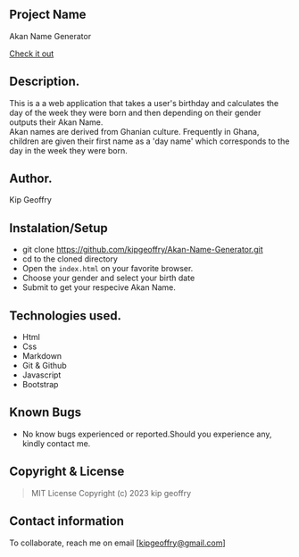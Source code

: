 
## Project Name
Akan Name Generator

[Check it out](https://kipgeoffry.github.io/Akan-Name-Generator)
​
## Description.
This is a a web application that takes a user's birthday and calculates the day of the week they were born and then depending on their gender outputs their Akan Name.\
Akan names are derived from Ghanian culture. Frequently in Ghana, children are given their first name as a 'day name' which corresponds to the day in the week they were born. 
​
## Author.
Kip Geoffry

## Instalation/Setup
- git clone https://github.com/kipgeoffry/Akan-Name-Generator.git
- cd to the cloned directory
- Open the ``index.html`` on your favorite browser.
- Choose your gender and select your birth date 
- Submit to get your respecive Akan Name.
 
## Technologies used.
 * Html
 * Css
 * Markdown
 * Git & Github
 * Javascript
 * Bootstrap
​
## Known Bugs
* No know bugs experienced or reported.Should you experience any, kindly contact me.
​
## Copyright & License
> MIT License 
Copyright (c) 2023 kip geoffry
​
## Contact information
To collaborate, reach me on email [kipgeoffry@gmail.com]

